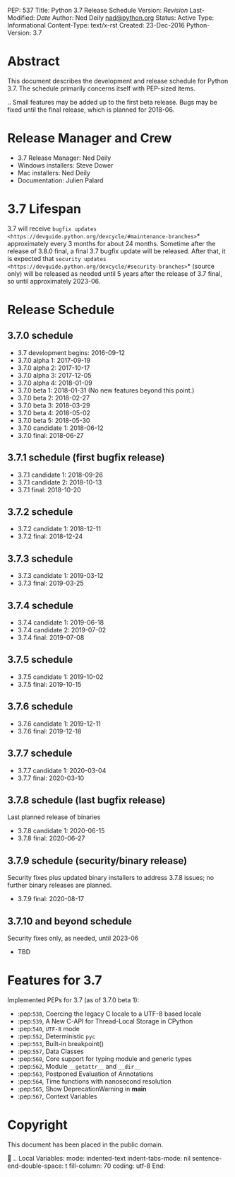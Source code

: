 PEP: 537 Title: Python 3.7 Release Schedule Version: $Revision$
Last-Modified: $Date$ Author: Ned Deily <nad@python.org> Status: Active
Type: Informational Content-Type: text/x-rst Created: 23-Dec-2016
Python-Version: 3.7

Abstract
========

This document describes the development and release schedule for Python
3.7. The schedule primarily concerns itself with PEP-sized items.

.. Small features may be added up to the first beta release. Bugs may be
fixed until the final release, which is planned for 2018-06.

Release Manager and Crew
========================

-   3.7 Release Manager: Ned Deily
-   Windows installers: Steve Dower
-   Mac installers: Ned Deily
-   Documentation: Julien Palard

3.7 Lifespan
============

3.7 will receive
`bugfix updates <https://devguide.python.org/devcycle/#maintenance-branches>`*
approximately every 3 months for about 24 months. Sometime after the
release of 3.8.0 final, a final 3.7 bugfix update will be released.
After that, it is expected that
`security updates <https://devguide.python.org/devcycle/#security-branches>`*
(source only) will be released as needed until 5 years after the release
of 3.7 final, so until approximately 2023-06.

Release Schedule
================

3.7.0 schedule
--------------

-   3.7 development begins: 2016-09-12
-   3.7.0 alpha 1: 2017-09-19
-   3.7.0 alpha 2: 2017-10-17
-   3.7.0 alpha 3: 2017-12-05
-   3.7.0 alpha 4: 2018-01-09
-   3.7.0 beta 1: 2018-01-31 (No new features beyond this point.)
-   3.7.0 beta 2: 2018-02-27
-   3.7.0 beta 3: 2018-03-29
-   3.7.0 beta 4: 2018-05-02
-   3.7.0 beta 5: 2018-05-30
-   3.7.0 candidate 1: 2018-06-12
-   3.7.0 final: 2018-06-27

3.7.1 schedule (first bugfix release)
-------------------------------------

-   3.7.1 candidate 1: 2018-09-26
-   3.7.1 candidate 2: 2018-10-13
-   3.7.1 final: 2018-10-20

3.7.2 schedule
--------------

-   3.7.2 candidate 1: 2018-12-11
-   3.7.2 final: 2018-12-24

3.7.3 schedule
--------------

-   3.7.3 candidate 1: 2019-03-12
-   3.7.3 final: 2019-03-25

3.7.4 schedule
--------------

-   3.7.4 candidate 1: 2019-06-18
-   3.7.4 candidate 2: 2019-07-02
-   3.7.4 final: 2019-07-08

3.7.5 schedule
--------------

-   3.7.5 candidate 1: 2019-10-02
-   3.7.5 final: 2019-10-15

3.7.6 schedule
--------------

-   3.7.6 candidate 1: 2019-12-11
-   3.7.6 final: 2019-12-18

3.7.7 schedule
--------------

-   3.7.7 candidate 1: 2020-03-04
-   3.7.7 final: 2020-03-10

3.7.8 schedule (last bugfix release)
------------------------------------

Last planned release of binaries

-   3.7.8 candidate 1: 2020-06-15
-   3.7.8 final: 2020-06-27

3.7.9 schedule (security/binary release)
----------------------------------------

Security fixes plus updated binary installers to address 3.7.8 issues;
no further binary releases are planned.

-   3.7.9 final: 2020-08-17

3.7.10 and beyond schedule
--------------------------

Security fixes only, as needed, until 2023-06

-   TBD

Features for 3.7
================

Implemented PEPs for 3.7 (as of 3.7.0 beta 1):

-   :pep:`538`, Coercing the legacy C locale to a UTF-8 based locale
-   :pep:`539`, A New C-API for Thread-Local Storage in CPython
-   :pep:`540`, `UTF-8` mode
-   :pep:`552`, Deterministic `pyc`
-   :pep:`553`, Built-in breakpoint()
-   :pep:`557`, Data Classes
-   :pep:`560`, Core support for typing module and generic types
-   :pep:`562`, Module `__getattr__` and `__dir__`
-   :pep:`563`, Postponed Evaluation of Annotations
-   :pep:`564`, Time functions with nanosecond resolution
-   :pep:`565`, Show DeprecationWarning in **main**
-   :pep:`567`, Context Variables

Copyright
=========

This document has been placed in the public domain.

 .. Local Variables: mode: indented-text indent-tabs-mode: nil
sentence-end-double-space: t fill-column: 70 coding: utf-8 End:

